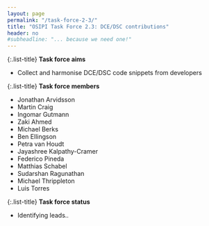 ```yaml
---
layout: page
permalink: "/task-force-2-3/"
title: "OSIPI Task Force 2.3: DCE/DSC contributions"
header: no
#subheadline: "... because we need one!"
---
```


{:.list-title}
**Task force aims**

- Collect and harmonise DCE/DSC code snippets from developers 

{:.list-title}
**Task force members**  

- Jonathan Arvidsson
- Martin Craig
- Ingomar Gutmann
- Zaki Ahmed
- Michael Berks
- Ben Ellingson
- Petra van Houdt
- Jayashree Kalpathy-Cramer
- Federico Pineda
- Matthias Schabel
- Sudarshan Ragunathan
- Michael Thrippleton
- Luis Torres

{:.list-title}
**Task force status**  

- Identifying leads..


